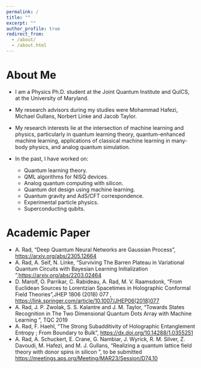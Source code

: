 ```yaml
---
permalink: /
title: ""
excerpt: ""
author_profile: true
redirect_from: 
  - /about/
  - /about.html
---
```


# About Me

* I am a Physics Ph.D. student at the Joint Quantum Institute and QuICS, at the University of Maryland.

* My research advisors during my studies were Mohammad Hafezi, Michael Gullans, Norbert Linke and Jacob Taylor.

* My research interests lie at the intersection of machine learning and physics, particularly in quantum learning theory, quantum-enhanced machine learning, applications of classical machine learning in many-body physics, and analog quantum simulation.

* In the past, I have worked on:
    * Quantum learning theory.
    * QML algorithms for NISQ devices.
    * Analog quantum computing with silicon.
    * Quantum dot design using machine learning.
    * Quantum gravity and AdS/CFT correspondence.
    * Experimental particle physics.
    * Superconducting qubits.





# Academic Paper

* A. Rad, “Deep Quantum Neural Networks are Gaussian Process”, https://arxiv.org/abs/2305.12664 
* A. Rad, A. Seif, N. Linke, “Surviving The Barren Plateau in Variational Quantum Circuits with Bayesian Learning Initialization ”,https://arxiv.org/abs/2203.02464
* D. Marolf, O. Parrikar, C. Rabideau, A. Rad, M. V. Raamsdonk, “From Euclidean Sources to Lorentzian Spacetimes in Holographic Conformal Field Theories”,JHEP 1806 (2018) 077 , https://link.springer.com/article/10.1007/JHEP06(2018)077
* A. Rad, J. P. Zwolak, S. S. Kalantre and J. M. Taylor, “Towards States Recognition in The Two Dimensional Quantum Dots Array with Machine Learning ”, TQC 2019
* A. Rad, F. Haehl, “The Strong Subadditivity of Holographic Entanglement Entropy ; From Boundary to Bulk”,
https://dx.doi.org/10.14288/1.0355251
* A. Rad, A. Schuckert, E. Crane, G. Nambiar, J. Wyrick, R. M. Silver, Z. Davoudi, M. Hafezi, and M. J. Gullans, “Realizing a quantum lattice field theory with donor spins in silicon ”, to be submitted https://meetings.aps.org/Meeting/MAR23/Session/D74.10





